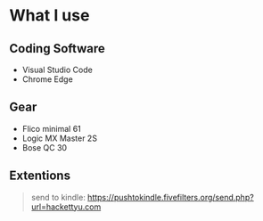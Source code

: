 # What I use

## Coding Software

- Visual Studio Code
- Chrome Edge

## Gear

- Flico minimal 61
- Logic MX Master 2S
- Bose QC 30

## Extentions

> send to kindle: https://pushtokindle.fivefilters.org/send.php?url=hackettyu.com